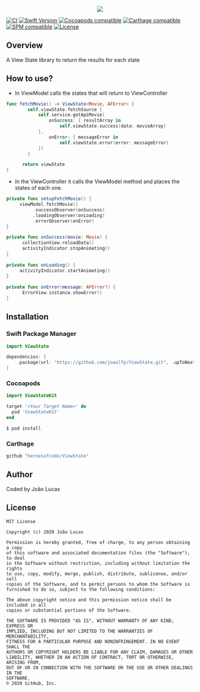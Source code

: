 <p align="center">
    <img src="https://github.com/joaolfp/ViewState/blob/master/logo/logo.png">
</p>

[![CI](https://github.com/heroesofcode/ViewState/actions/workflows/CI.yml/badge.svg)](https://github.com/heroesofcode/ViewState/actions/workflows/CI.yml)
[![Swift Version](https://img.shields.io/badge/Swift-5.0.x-orange.svg)]()
[![Cocoapods compatible](https://img.shields.io/cocoapods/v/ViewStateKit.svg)](https://cocoapods.org/pods/ViewStateKit)
[![Carthage compatible](https://img.shields.io/badge/Carthage-compatible-4BC51D.svg?style=flat)](https://github.com/Carthage/Carthage)
[![SPM compatible](https://img.shields.io/badge/SPM-compatible-brightgreen)](https://swift.org/package-manager/)
[![License](https://img.shields.io/github/license/joaolfp/ViewState.svg)](https://github.com/joaolfp/ViewState/blob/master/LICENSE)

## Overview

A View State library to return the results for each state

## How to use?

- In ViewModel calls the states that will return to ViewController

```swift
func fetchMovie() -> ViewState<Movie, AFError> {
        self.viewState.fetchSource {
            self.service.getApiMovie(
                onSuccess: { resultArray in
                    self.viewState.success(data: movieArray)
            },
                onError: { messageError in
                    self.viewState.error(error: messageError)
            })
        }

      return viewState
}
```
- In the ViewController it calls the ViewModel method and places the states of each one.

``` swift
private func setupFetchMovie() {
     viewModel.fetchMovie()
          .successObserver(onSuccess)
          .loadingObserver(onLoading)
          .errorObserver(onError)
}
```

``` swift
private func onSuccess(movie: Movie) {
      collectionView.reloadData()
      activityIndicator.stopAnimating()
}
    
private func onLoading() {
     activityIndicator.startAnimating()
}
    
private func onError(message: AFError?) {
      ErrorView.instance.showError()
}
```

## Installation

### Swift Package Manager

```swift
import ViewState
```

```swift
dependencies: [
    .package(url: "https://github.com/joaolfp/ViewState.git", .upToNextMajor(from: "1.1.0"))
]
```

### Cocoapods

```swift
import ViewStateKit
```

```ruby
target '<Your Target Name>' do
  pod 'ViewStateKit'
end
```

```bash
$ pod install
```

### Carthage

```bash
github "heroesofcode/ViewState"
```

## Author
Coded by João Lucas

## License

```
MIT License

Copyright (c) 2020 João Lucas

Permission is hereby granted, free of charge, to any person obtaining a copy
of this software and associated documentation files (the "Software"), to deal
in the Software without restriction, including without limitation the rights
to use, copy, modify, merge, publish, distribute, sublicense, and/or sell
copies of the Software, and to permit persons to whom the Software is
furnished to do so, subject to the following conditions:

The above copyright notice and this permission notice shall be included in all
copies or substantial portions of the Software.

THE SOFTWARE IS PROVIDED "AS IS", WITHOUT WARRANTY OF ANY KIND, EXPRESS OR
IMPLIED, INCLUDING BUT NOT LIMITED TO THE WARRANTIES OF MERCHANTABILITY,
FITNESS FOR A PARTICULAR PURPOSE AND NONINFRINGEMENT. IN NO EVENT SHALL THE
AUTHORS OR COPYRIGHT HOLDERS BE LIABLE FOR ANY CLAIM, DAMAGES OR OTHER
LIABILITY, WHETHER IN AN ACTION OF CONTRACT, TORT OR OTHERWISE, ARISING FROM,
OUT OF OR IN CONNECTION WITH THE SOFTWARE OR THE USE OR OTHER DEALINGS IN THE
SOFTWARE.
© 2020 GitHub, Inc.
```
